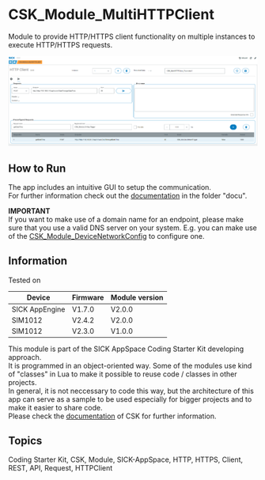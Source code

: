 # CSK_Module_MultiHTTPClient

Module to provide HTTP/HTTPS client functionality on multiple instances to execute HTTP/HTTPS requests.  

![](./docu/media/UI_Screenshot.png)

## How to Run
The app includes an intuitive GUI to setup the communication.  
For further information check out the [documentation](https://raw.githack.com/SICKAppSpaceCodingStarterKit/CSK_Module_MultiHTTPClient/main/docu/CSK_Module_MultiHTTPClient.html) in the folder "docu".  

**IMPORTANT**  
If you want to make use of a domain name for an endpoint, please make sure that you use a valid DNS server on your system. E.g. you can make use of the [CSK_Module_DeviceNetworkConfig](https://github.com/SICKAppSpaceCodingStarterKit/CSK_Module_DeviceNetworkConfig) to configure one.  

## Information

Tested on  

|Device|Firmware|Module version
|--|--|--|
|SICK AppEngine|V1.7.0|V2.0.0|
|SIM1012|V2.4.2|V2.0.0|
|SIM1012|V2.3.0|V1.0.0|

This module is part of the SICK AppSpace Coding Starter Kit developing approach.  
It is programmed in an object-oriented way. Some of the modules use kind of "classes" in Lua to make it possible to reuse code / classes in other projects.  
In general, it is not neccessary to code this way, but the architecture of this app can serve as a sample to be used especially for bigger projects and to make it easier to share code.  
Please check the [documentation](https://github.com/SICKAppSpaceCodingStarterKit/.github/blob/main/docu/SICKAppSpaceCodingStarterKit_Documentation.md) of CSK for further information.  

## Topics

Coding Starter Kit, CSK, Module, SICK-AppSpace, HTTP, HTTPS, Client, REST, API, Request, HTTPClient
